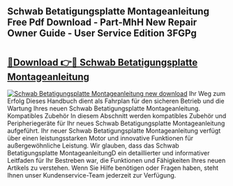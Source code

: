 ## Schwab Betatigungsplatte Montageanleitung Free Pdf Download - Part-MhH New Repair Owner Guide - User Service Edition 3FGPg

# <h2><a href="http://df7zjl.blite.top/?on=Schwab+Betatigungsplatte+Montageanleitung">🔗Download 👉🔴 Schwab Betatigungsplatte Montageanleitung</a></h2>

[![Schwab Betatigungsplatte Montageanleitung new download](https://i.imgur.com/lujVjoI.png)](http://df7zjl.blite.top/?on=Schwab+Betatigungsplatte+Montageanleitung)
Ihr Weg zum Erfolg Dieses Handbuch dient als Fahrplan für den sicheren Betrieb und die Wartung Ihres neuen Schwab Betatigungsplatte Montageanleitung. Kompatibles Zubehör In diesem Abschnitt werden kompatibles Zubehör und Peripheriegeräte für Ihr neues Schwab Betatigungsplatte Montageanleitung aufgeführt. Ihr neuer Schwab Betatigungsplatte Montageanleitung verfügt über einen leistungsstarken Motor und innovative Funktionen für außergewöhnliche Leistung. Wir glauben, dass das Schwab Betatigungsplatte MontageanleitungD ein detaillierter und informativer Leitfaden für Ihr Bestreben war, die Funktionen und Fähigkeiten Ihres neuen Artikels zu verstehen. Wenn Sie Hilfe benötigen oder Fragen haben, steht Ihnen unser Kundenservice-Team jederzeit zur Verfügung.
